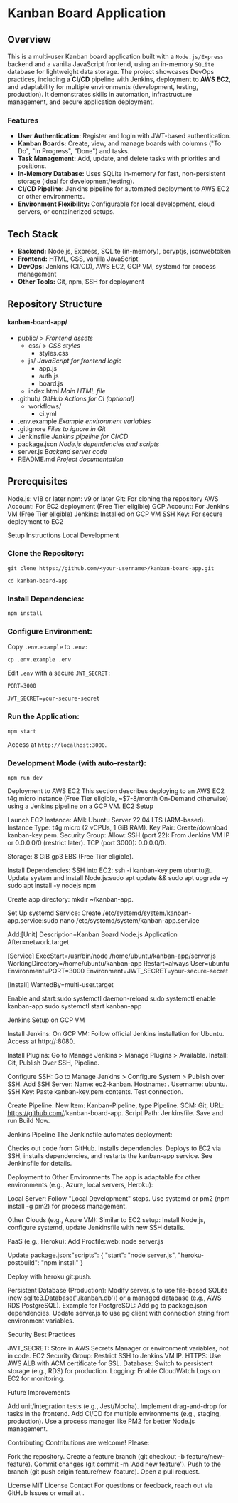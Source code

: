 # Kanban Board Application

## Overview

This is a multi-user Kanban board application built with a `Node.js/Express` backend and a vanilla JavaScript frontend, using an in-memory `SQLite` database for lightweight data storage. The project showcases DevOps practices, including a **CI/CD** pipeline with Jenkins, deployment to **AWS EC2**, and adaptability for multiple environments (development, testing, production). It demonstrates skills in automation, infrastructure management, and secure application deployment.

### Features

* **User Authentication:** Register and login with JWT-based authentication.
* **Kanban Boards:** Create, view, and manage boards with columns ("To Do", "In Progress", "Done") and tasks.
* **Task Management:** Add, update, and delete tasks with priorities and positions.
* **In-Memory Database:** Uses SQLite in-memory for fast, non-persistent storage (ideal for development/testing).
* **CI/CD Pipeline:** Jenkins pipeline for automated deployment to AWS EC2 or other environments.
* **Environment Flexibility:** Configurable for local development, cloud servers, or containerized setups.

## Tech Stack

* **Backend:** Node.js, Express, SQLite (in-memory), bcryptjs, jsonwebtoken
* **Frontend:** HTML, CSS, vanilla JavaScript
* **DevOps:** Jenkins (CI/CD), AWS EC2, GCP VM, systemd for process management
* **Other Tools:** Git, npm, SSH for deployment

## Repository Structure

#### kanban-board-app/
- public/               > *Frontend assets*
  - css/               > *CSS styles*
    - styles.css
  - js/                *JavaScript for frontend logic*
    - app.js
    - auth.js
    - board.js
  - index.html         *Main HTML file*
- .github/               *GitHub Actions for CI (optional)*
  - workflows/
    - ci.yml
- .env.example           *Example environment variables*
- .gitignore             *Files to ignore in Git*
- Jenkinsfile            *Jenkins pipeline for CI/CD*
- package.json           *Node.js dependencies and scripts*
- server.js              *Backend server code*
- README.md              *Project documentation*

## Prerequisites

Node.js: v18 or later
npm: v9 or later
Git: For cloning the repository
AWS Account: For EC2 deployment (Free Tier eligible)
GCP Account: For Jenkins VM (Free Tier eligible)
Jenkins: Installed on GCP VM
SSH Key: For secure deployment to EC2

Setup Instructions
Local Development

### Clone the Repository:

`git clone https://github.com/<your-username>/kanban-board-app.git`

`cd kanban-board-app`

### Install Dependencies:

`npm install`

### Configure Environment:

Copy `.env.example` to `.env:`

`cp .env.example .env`

Edit `.env` with a secure `JWT_SECRET:`

`PORT=3000`

`JWT_SECRET=your-secure-secret`

### Run the Application:

`npm start`

Access at `http://localhost:3000`.

### Development Mode (with auto-restart):

`npm run dev`

Deployment to AWS EC2
This section describes deploying to an AWS EC2 t4g.micro instance (Free Tier eligible, ~$7-8/month On-Demand otherwise) using a Jenkins pipeline on a GCP VM.
EC2 Setup

Launch EC2 Instance:
AMI: Ubuntu Server 22.04 LTS (ARM-based).
Instance Type: t4g.micro (2 vCPUs, 1 GiB RAM).
Key Pair: Create/download kanban-key.pem.
Security Group: Allow:
SSH (port 22): From Jenkins VM IP or 0.0.0.0/0 (restrict later).
TCP (port 3000): 0.0.0.0/0.


Storage: 8 GiB gp3 EBS (Free Tier eligible).


Install Dependencies:
SSH into EC2: ssh -i kanban-key.pem ubuntu@<EC2-Public-IP>.
Update system and install Node.js:sudo apt update && sudo apt upgrade -y
sudo apt install -y nodejs npm


Create app directory: mkdir ~/kanban-app.


Set Up systemd Service:
Create /etc/systemd/system/kanban-app.service:sudo nano /etc/systemd/system/kanban-app.service


Add:[Unit]
Description=Kanban Board Node.js Application
After=network.target

[Service]
ExecStart=/usr/bin/node /home/ubuntu/kanban-app/server.js
WorkingDirectory=/home/ubuntu/kanban-app
Restart=always
User=ubuntu
Environment=PORT=3000
Environment=JWT_SECRET=your-secure-secret

[Install]
WantedBy=multi-user.target


Enable and start:sudo systemctl daemon-reload
sudo systemctl enable kanban-app
sudo systemctl start kanban-app





Jenkins Setup on GCP VM

Install Jenkins:
On GCP VM: Follow official Jenkins installation for Ubuntu.
Access at http://<GCP-VM-Public-IP>:8080.


Install Plugins:
Go to Manage Jenkins > Manage Plugins > Available.
Install: Git, Publish Over SSH, Pipeline.


Configure SSH:
Go to Manage Jenkins > Configure System > Publish over SSH.
Add SSH Server:
Name: ec2-kanban.
Hostname: <EC2-Public-IP>.
Username: ubuntu.
SSH Key: Paste kanban-key.pem contents.
Test connection.




Create Pipeline:
New Item: Kanban-Pipeline, type Pipeline.
SCM: Git, URL: https://github.com/<your-username>/kanban-board-app.
Script Path: Jenkinsfile.
Save and run Build Now.



Jenkins Pipeline
The Jenkinsfile automates deployment:

Checks out code from GitHub.
Installs dependencies.
Deploys to EC2 via SSH, installs dependencies, and restarts the kanban-app service.
See Jenkinsfile for details.

Deployment to Other Environments
The app is adaptable for other environments (e.g., Azure, local servers, Heroku):

Local Server:
Follow "Local Development" steps.
Use systemd or pm2 (npm install -g pm2) for process management.


Other Clouds (e.g., Azure VM):
Similar to EC2 setup: Install Node.js, configure systemd, update Jenkinsfile with new SSH details.


PaaS (e.g., Heroku):
Add Procfile:web: node server.js


Update package.json:"scripts": {
  "start": "node server.js",
  "heroku-postbuild": "npm install"
}


Deploy with heroku git:push.


Persistent Database (Production):
Modify server.js to use file-based SQLite (new sqlite3.Database('./kanban.db')) or a managed database (e.g., AWS RDS PostgreSQL).
Example for PostgreSQL:
Add pg to package.json dependencies.
Update server.js to use pg client with connection string from environment variables.





Security Best Practices

JWT_SECRET: Store in AWS Secrets Manager or environment variables, not in code.
EC2 Security Group: Restrict SSH to Jenkins VM IP.
HTTPS: Use AWS ALB with ACM certificate for SSL.
Database: Switch to persistent storage (e.g., RDS) for production.
Logging: Enable CloudWatch Logs on EC2 for monitoring.

Future Improvements

Add unit/integration tests (e.g., Jest/Mocha).
Implement drag-and-drop for tasks in the frontend.
Add CI/CD for multiple environments (e.g., staging, production).
Use a process manager like PM2 for better Node.js management.

Contributing
Contributions are welcome! Please:

Fork the repository.
Create a feature branch (git checkout -b feature/new-feature).
Commit changes (git commit -m 'Add new feature').
Push to the branch (git push origin feature/new-feature).
Open a pull request.

License
MIT License
Contact
For questions or feedback, reach out via GitHub Issues or email at .
